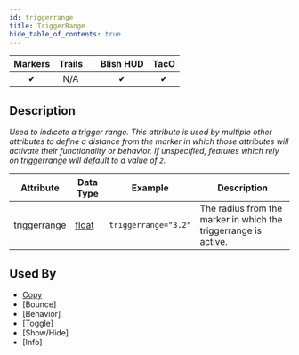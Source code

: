 ```yaml
---
id: triggerrange
title: TriggerRange
hide_table_of_contents: true
---
```


| Markers | Trails | | Blish HUD | TacO |
|-|-|-|-|-|
| <center>✔</center> | <center>N/A</center> | | <center>✔</center> | <center>✔</center> |

## Description

*Used to indicate a trigger range.  This attribute is used by multiple other attributes to define a distance from the marker in which those attributes will activate their functionality or behavior.  If unspecified, features which rely on triggerrange will default to a value of `2`.*

| Attribute | Data Type | Example | Description |
|-|-|-|-|
| triggerrange | [float](../datatypes/float) | `triggerrange="3.2"` | The radius from the marker in which the triggerrange is active. |

## Used By
- [Copy](copy)
- [Bounce]
- [Behavior]
- [Toggle]
- [Show/Hide]
- [Info]